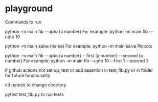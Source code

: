 # playground

Commands to run

python -m main fib --upto (a number) 
For example:
python -m main fib --upto 10 

python -m main salve (name)
For example:
python -m main salve Piccolo

python -m main fib --upto (a number) --first (a number) --second (a number)
For example:
python -m main fib --upto 10  --first 1 --second 2

if github actions not set up, test or add assertion in test_fib.py or in folder
for future functionality

cd pytest/ to change directory

pytest test_fib.py to run tests